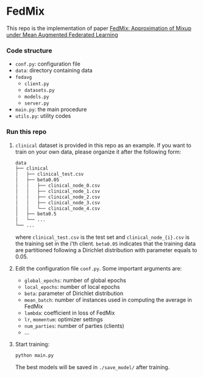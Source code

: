 # FedMix

This repo is the implementation of paper [FedMix: Approximation of Mixup under Mean Augmented Federated Learning](https://openreview.net/pdf?id=Ogga20D2HO-)



### Code structure

- `conf.py`: configuration file
- `data`: directory containing data
- `fedavg`
  - `client.py`
  - `datasets.py`
  - `models.py`
  - `server.py`
- `main.py`: the main procedure
- `utils.py`: utility codes



### Run this repo

1. `clinical` dataset is provided in this repo as an example. If you want to train on your own data, please organize it after the following form:

   ```bash
   data
   ├── clinical
   │   ├── clinical_test.csv
   │   ├── beta0.05
   │   │   ├── clinical_node_0.csv
   │   │   ├── clinical_node_1.csv
   │   │   ├── clinical_node_2.csv
   │   │   ├── clinical_node_3.csv
   │   │   └── clinical_node_4.csv
   │   ├── beta0.5
   │   └── ...
   └── ...
   ```
   
   where `clinical_test.csv` is the test set and `clinical_node_{i}.csv` is the training set in the i'th client. `beta0.05` indicates that the training data are partitioned following a Dirichlet distribution with parameter equals to 0.05.
   
2. Edit the configuration file `conf.py`. Some important arguments are:

   - `global_epochs`: number of global epochs
   - `local_epochs`: number of local epochs
   - `beta`: parameter of Dirichlet distribution
   - `mean_batch`: number of instances used in computing the average in FedMix
   - `lambda`: coefficient in loss of FedMix
   - `lr`, `momentum`: optimizer settings
   - `num_parties`: number of parties (clients)
   - ...

3. Start training:

   ```bash
   python main.py
   ```
   
   The best models will be saved in `./save_model/` after training.

